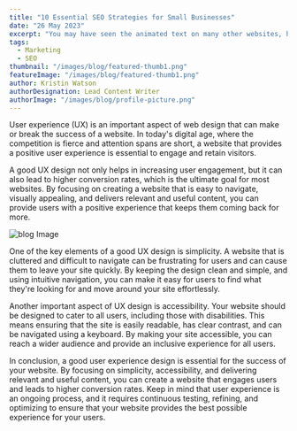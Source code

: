 ```yaml
---
title: "10 Essential SEO Strategies for Small Businesses"
date: "26 May 2023"
excerpt: "You may have seen the animated text on many other websites, haven’t you?If so, you know how amazing. When we just scroll down a well-structured website, we really like to go through the whole writing"
tags:
  - Marketing
  - SEO
thumbnail: "/images/blog/featured-thumb1.png"
featureImage: "/images/blog/featured-thumb1.png"
author: Kristin Watson
authorDesignation: Lead Content Writer
authorImage: "/images/blog/profile-picture.png"
---
```


User experience (UX) is an important aspect of web design that can make or break the success of a website. In today's digital age, where the competition is fierce and attention spans are short, a website that provides a positive user experience is essential to engage and retain visitors.

A good UX design not only helps in increasing user engagement, but it can also lead to higher conversion rates, which is the ultimate goal for most websites. By focusing on creating a website that is easy to navigate, visually appealing, and delivers relevant and useful content, you can provide users with a positive experience that keeps them coming back for more.

![blog Image](/images/blog/featured-image-2.png)

One of the key elements of a good UX design is simplicity. A website that is cluttered and difficult to navigate can be frustrating for users and can cause them to leave your site quickly. By keeping the design clean and simple, and using intuitive navigation, you can make it easy for users to find what they're looking for and move around your site effortlessly.

Another important aspect of UX design is accessibility. Your website should be designed to cater to all users, including those with disabilities. This means ensuring that the site is easily readable, has clear contrast, and can be navigated using a keyboard. By making your site accessible, you can reach a wider audience and provide an inclusive experience for all users.

In conclusion, a good user experience design is essential for the success of your website. By focusing on simplicity, accessibility, and delivering relevant and useful content, you can create a website that engages users and leads to higher conversion rates. Keep in mind that user experience is an ongoing process, and it requires continuous testing, refining, and optimizing to ensure that your website provides the best possible experience for your users.
